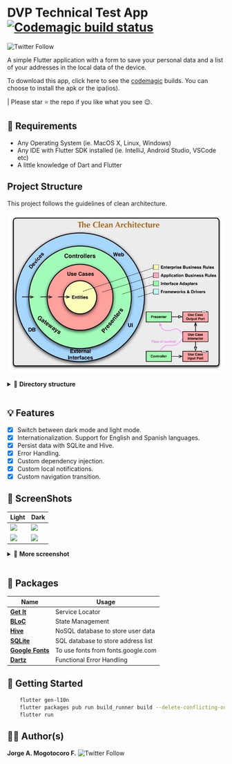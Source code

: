 # DVP Technical Test App [![Codemagic build status](https://api.codemagic.io/apps/635e9d666520fbed792c9a3a/635e9d666520fbed792c9a39/status_badge.svg)](https://codemagic.io/apps/635e9d666520fbed792c9a3a/635e9d666520fbed792c9a39/latest_build)

![Twitter Follow](https://img.shields.io/twitter/follow/MogotocoroJorge?style=social)

A simple Flutter application with a form to save your personal data and a list of your addresses in the local data of the device.

To download this app, click here to see the [codemagic](https://codemagic.io/apps/635e9d666520fbed792c9a3a/635e9d666520fbed792c9a39/latest_build) builds. You can choose to install the apk or the ipa(ios).

| Please star ⭐ the repo if you like what you see 😉.

## 📝 Requirements

- Any Operating System (ie. MacOS X, Linux, Windows)
- Any IDE with Flutter SDK installed (ie. IntelliJ, Android Studio, VSCode etc)
- A little knowledge of Dart and Flutter

## Project Structure

This project follows the guidelines of clean architecture.

![CleanArchitecture](screenshots/CleanArchitecture.webp)

<details>
  <summary>📁 <b>Directory structure</b></summary>
  
  ```bash
.
├── core
│   ├── api
│   │   ├── api_interceptors.dart
│   │   └── api_provider.dart
│   ├── binding
│   │   └── bindings_interface.dart
│   ├── bloc
│   │   └── bloc_observer.dart
│   ├── database
│   │   ├── collections_name.dart
│   │   └── database_helper.dart
│   ├── env.dart
│   ├── extensions
│   │   ├── color.dart
│   │   ├── date_time.dart
│   │   ├── drightness.dart
│   │   ├── list.dart
│   │   ├── string.dart
│   │   └── time_of_day.dart
│   ├── failures
│   │   ├── error.dart
│   │   ├── exception.dart
│   │   └── failure.dart
│   ├── localization
│   │   ├── app_en.arb
│   │   ├── app_es.arb
│   │   ├── app_localizations.dart
│   │   ├── app_localizations_en.dart
│   │   └── app_localizations_es.dart
│   ├── overlay
│   │   └── custom_overlays.dart
│   ├── page
│   │   ├── base_bloc_state.dart
│   │   ├── base_state.dart
│   │   └── base_stateless.dart
│   ├── settings
│   │   ├── app_assets.dart
│   │   ├── app_branding.dart
│   │   ├── app_colors.dart
│   │   ├── app_fonts.dart
│   │   ├── app_icons.dart
│   │   ├── app_routes.dart
│   │   ├── app_settings.dart
│   │   ├── app_styles.dart
│   │   └── app_theme.dart
│   ├── usecase
│   │   └── usecase.dart
│   ├── utils
│   │   ├── database_utils.dart
│   │   ├── formaters.dart
│   │   ├── navigation.dart
│   │   └── update_application_utils.dart
│   ├── validators
│   │   ├── image_validator.dart
│   │   ├── text_input.dart
│   │   └── validators.dart
│   └── widget
│       └── base_widget.dart
├── features
│   ├── app
│   │   ├── app.dart
│   │   ├── bindings
│   │   │   ├── address_list_binding.dart
│   │   │   └── home_binding.dart
│   │   ├── blocs
│   │   │   ├── address_detail_bloc
│   │   │   │   ├── address_detail_bloc.dart
│   │   │   │   ├── address_detail_event.dart
│   │   │   │   └── address_detail_state.dart
│   │   │   ├── address_list_bloc
│   │   │   │   ├── address_list_bloc.dart
│   │   │   │   ├── address_list_event.dart
│   │   │   │   └── address_list_state.dart
│   │   │   ├── global
│   │   │   │   └── global_session_bloc
│   │   │   │       ├── global_session_bloc.dart
│   │   │   │       ├── global_session_event.dart
│   │   │   │       └── global_session_state.dart
│   │   │   ├── home_bloc
│   │   │   │   ├── home_bloc.dart
│   │   │   │   ├── home_event.dart
│   │   │   │   └── home_state.dart
│   │   │   └── splash_bloc
│   │   │       ├── splash_bloc.dart
│   │   │       ├── splash_event.dart
│   │   │       └── splash_state.dart
│   │   ├── custom
│   │   │   ├── components
│   │   │   │   ├── custom_app_bar.dart
│   │   │   │   ├── custom_bottom_app_bar.dart
│   │   │   │   └── custom_invisible_app_bar.dart
│   │   │   └── widgets
│   │   │       ├── button_widget.dart
│   │   │       ├── circular_progress_indicator_widget.dart
│   │   │       ├── custom_text_field.dart
│   │   │       ├── dropdown_widget.dart
│   │   │       ├── empty_item_widget.dart
│   │   │       ├── global_image_provider.dart
│   │   │       ├── input_time_widget.dart
│   │   │       ├── loading_widget.dart
│   │   │       ├── modal_decoration_widget.dart
│   │   │       └── wrap_banner_widget.dart
│   │   └── pages
│   │       ├── address_detail_page
│   │       │   ├── address_detail_page.dart
│   │       │   └── widgets
│   │       │       └── address_detail_title_widget.dart
│   │       ├── address_list_page
│   │       │   ├── address_list_page.dart
│   │       │   └── widgets
│   │       │       └── address_item_widget.dart
│   │       ├── home_page.dart
│   │       └── splash_page.dart
│   ├── data
│   │   ├── datasource
│   │   │   ├── address_local_data_source.dart
│   │   │   ├── auth_local_data_source.dart
│   │   │   ├── auth_remote_data_source.dart
│   │   │   ├── location_remote_datasource.dart
│   │   │   └── user_remote_data_source.dart
│   │   ├── models
│   │   │   ├── address_model.dart
│   │   │   ├── city_model.dart
│   │   │   ├── country_model.dart
│   │   │   └── user_model.dart
│   │   └── repositories
│   │       ├── address_repository_impl.dart
│   │       ├── auth_repository_impl.dart
│   │       ├── location_remote_datasource_impl.dart
│   │       └── user_repository_impl.dart
│   └── domain
│       ├── entities
│       │   ├── address_entity.dart
│       │   ├── address_entity.g.dart
│       │   ├── city_entity.dart
│       │   ├── country_entity.dart
│       │   ├── enums
│       │   │   ├── enum_app_version_status.dart
│       │   │   └── session_status.dart
│       │   ├── user_entity.dart
│       │   └── user_entity.g.dart
│       ├── repositories
│       │   ├── address_repository.dart
│       │   ├── auth_repository.dart
│       │   ├── location_repository.dart
│       │   └── user_repository.dart
│       └── usecases
│           ├── check_authenticated_use_case.dart
│           ├── get_current_user_usecase.dart
│           ├── get_list_address_usecase.dart
│           ├── get_user_data_usecase.dart
│           ├── register_user_usecase.dart
│           ├── reject_user_confirmation_usecase.dart
│           ├── remove_address_usecase.dart
│           ├── save_address_usecase.dart
│           └── set_address_usecase.dart
├── gen
│   └── assets.gen.dart
├── injection_container.dart
├── main.dart
├── main_development.dart
└── main_production.dart

43 directories, 119 files

````

</details>

</br>

## 💡 Features

- [x] Switch between dark mode and light mode.
- [x] Internationalization. Support for English and Spanish languages.
- [x] Persist data with SQLite and Hive.
- [x] Error Handling.
- [x] Custom dependency injection.
- [x] Custom local notifications.
- [x] Custom navigation transition.

## 📱 ScreenShots

| Light                             | Dark                              |
| --------------------------------- | --------------------------------- |
| <img src="screenshots/Screenshot_1667147616.png" width="400">  | <img src="screenshots/Screenshot_1667147618.png" width="400">  |
| <img src="screenshots/Screenshot_1667148830.png" width="400">  | <img src="screenshots/Screenshot_1667148832.png" width="400">  |

<details>
  <summary>📱 <b>More screenshot</b></summary>

| Light                             | Dark                              |
| --------------------------------- | --------------------------------- |
| <img src="screenshots/Screenshot_1667147274.png" width="400">  | <img src="screenshots/Screenshot_1667147276.png" width="400">  |
| <img src="screenshots/Screenshot_1667147335.png" width="400">  | <img src="screenshots/Screenshot_1667147336.png" width="400">  |
| <img src="screenshots/Screenshot_1667147327.png" width="400">  | <img src="screenshots/Screenshot_1667147329.png" width="400">  |
| <img src="screenshots/Screenshot_1667147344.png" width="400">  | <img src="screenshots/Screenshot_1667147345.png" width="400">  |
| <img src="screenshots/Screenshot_1667147355.png" width="400">  | <img src="screenshots/Screenshot_1667147360.png" width="400">  |
| <img src="screenshots/Screenshot_1667147384.png" width="400">  | <img src="screenshots/Screenshot_1667147371.png" width="400">  |
| <img src="screenshots/Screenshot_1667147319.png" width="400">  | <img src="screenshots/Screenshot_1667147321.png" width="400">  |

</details>

</br>

## 🔌 Packages

| Name                                                          | Usage                                               |
| ------------------------------------------------------------- | --------------------------------------------------- |
| [**Get It**](https://pub.dev/packages/get_it)                 | Service Locator                                     |
| [**BLoC**](https://pub.dev/packages/bloc)                     | State Management                                    |
| [**Hive**](https://pub.dev/packages/hive)                     | NoSQL database to store user data                   |
| [**SQLite**](https://pub.dev/packages/sqflite)                | SQL database to store address list                  |
| [**Google Fonts**](https://pub.dev/packages/google_fonts)     | To use fonts from fonts.google.com                  |
| [**Dartz**](https://pub.dev/packages/dartz)                   | Functional Error Handling                           |

## 🚀 Getting Started

```bash
    flutter gen-l10n
    flutter packages pub run build_runner build --delete-conflicting-outputs
    flutter run
````

## 👨‍💻 Author(s)

**Jorge A. Mogotocoro F.** ![Twitter Follow](https://img.shields.io/twitter/follow/MogotocoroJorge?style=social)
